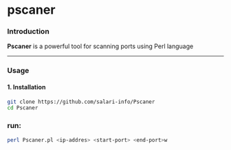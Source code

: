 # pscaner

### Introduction
**Pscaner** is a powerful tool for scanning ports using Perl language

---

### Usage

#### 1. Installation
```bash
git clone https://github.com/salari-info/Pscaner
cd Pscaner
```



### run:
```bash
perl Pscaner.pl <ip-addres> <start-port> <end-port>w
```

